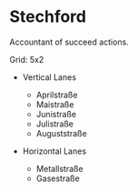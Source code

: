 # Stechford

Accountant of succeed actions.

Grid: 5x2

* Vertical Lanes
    - Aprilstraße
    - Maistraße
    - Junistraße
    - Julistraße
    - Auguststraße

* Horizontal Lanes
    - Metallstraße
    - Gasestraße
